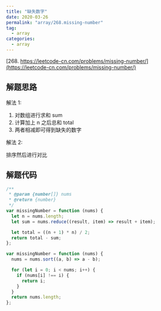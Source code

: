 ```yaml
---
title: "缺失数字"
date: 2020-03-26
permalink: "array/268.missing-number"
tag:
  - array
categories:
  - array
---
```


[268. https://leetcode-cn.com/problems/missing-number/](https://leetcode-cn.com/problems/missing-number/)

## 解题思路

解法 1:

1. 对数组进行求和 sum
2. 计算加上 n 之后总和 total
3. 两者相减即可得到缺失的数字

解法 2:

排序然后进行对比

## 解题代码

```js
/**
 * @param {number[]} nums
 * @return {number}
 */
var missingNumber = function (nums) {
  let n = nums.length;
  let sum = nums.reduce((result, item) => result + item);

  let total = ((n + 1) * n) / 2;
  return total - sum;
};

var missingNumber = function (nums) {
  nums = nums.sort((a, b) => a - b);

  for (let i = 0; i < nums; i++) {
    if (nums[i] !== i) {
      return i;
    }
  }
  return nums.length;
};
```
